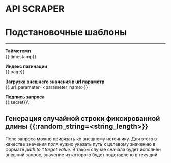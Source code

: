 API SCRAPER
=========

# Подстановочные шаблоны

---

**Таймстемп**\
{{:timestamp}}

**Индекс пагинации**\
{{:page}}

**Загрузка внешнего значения в url параметр**\
{{:url_parameter=<parameter_name>}}

**Подпись запроса**\
{{:secret}}\

**Генерация случайной строки фиксированной длины**
{{:random_string=<string_length>}}
---


Поле запроса можно привязать ко внешнему источнику. Для этого в качестве значения поля нужно указать
путь к целевому значению в формате *path.to.\*.target.value*. В таком случае сначала будет исполнен внешний запрос,
значение из которого будет подставлено в текущий.